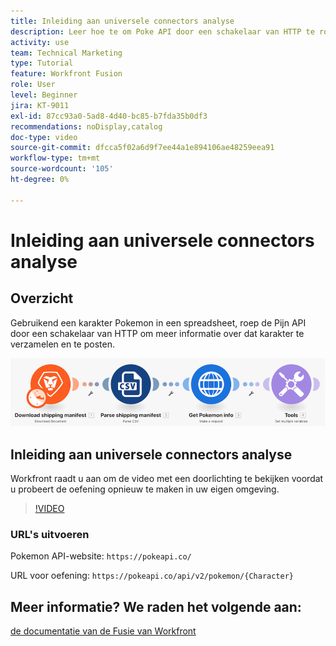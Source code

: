```yaml
---
title: Inleiding aan universele connectors analyse
description: Leer hoe te om Poke API door een schakelaar van HTTP te roepen om informatie over een karakter van Pokemon te verzamelen en te posten, allen in  [!DNL Adobe Workfront Fusion].
activity: use
team: Technical Marketing
type: Tutorial
feature: Workfront Fusion
role: User
level: Beginner
jira: KT-9011
exl-id: 87cc93a0-5ad8-4d40-bc85-b7fda35b0df3
recommendations: noDisplay,catalog
doc-type: video
source-git-commit: dfcca5f02a6d9f7ee44a1e894106ae48259eea91
workflow-type: tm+mt
source-wordcount: '105'
ht-degree: 0%

---
```


# Inleiding aan universele connectors analyse

## Overzicht

Gebruikend een karakter Pokemon in een spreadsheet, roep de Pijn API door een schakelaar van HTTP om meer informatie over dat karakter te verzamelen en te posten.

![ een beeld van het scenario van de Fusie ](assets/universal-connectors-and-routing-1.png)

## Inleiding aan universele connectors analyse

Workfront raadt u aan om de video met een doorlichting te bekijken voordat u probeert de oefening opnieuw te maken in uw eigen omgeving.

>[!VIDEO](https://video.tv.adobe.com/v/335270/?quality=12&learn=on&enablevpops)

### URL&#39;s uitvoeren

Pokemon API-website: `https://pokeapi.co/`

URL voor oefening: `https://pokeapi.co/api/v2/pokemon/{Character}`


## Meer informatie? We raden het volgende aan:

[ de documentatie van de Fusie van Workfront ](https://experienceleague.adobe.com/en/docs/workfront-fusion/using/get-started-with-fusion/understand-workfront-fusion/workfront-fusion-overview)
